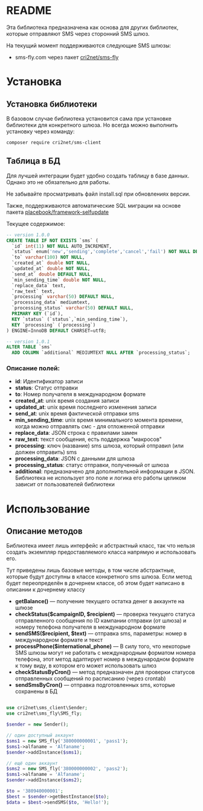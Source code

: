 # README

Эта библиотека предназначена как основа для других библиотек, которые отправляют SMS через сторонний SMS шлюз.

На  текущий момент поддерживаются следующие SMS шлюзы:
- sms-fly.com через пакет [cri2net/sms-fly](https://packagist.org/packages/cri2net/sms-fly)

# Установка
## Установка библиотеки
В базовом случае библиотека установится сама при установке библиотеки для конкретного шлюза. Но всегда можно выполнить установку через команду:
```
composer require cri2net/sms-client
```
## Таблица в БД
Для лучшей интеграции будет удобно создать таблицу в базе данных. Однако это не обязательно для работы.

Не забывайте просматривать файл install.sql при обновлениях версии.

Также, поддерживаются автоматические SQL миграции на основе пакета [placebook/framework-selfupdate](https://packagist.org/packages/placebook/framework-selfupdate)

Текущее содержимое:
``` sql
-- version 1.0.0
CREATE TABLE IF NOT EXISTS `sms` (
  `id` int(11) NOT NULL AUTO_INCREMENT,
  `status` enum('new','sending','complete','cancel','fail') NOT NULL DEFAULT 'new',
  `to` varchar(100) NOT NULL,
  `created_at` double NOT NULL,
  `updated_at` double NOT NULL,
  `send_at` double DEFAULT NULL,
  `min_sending_time` double NOT NULL,
  `replace_data` text,
  `raw_text` text,
  `processing` varchar(50) DEFAULT NULL,
  `processing_data` mediumtext,
  `processing_status` varchar(50) DEFAULT NULL,
  PRIMARY KEY (`id`),
  KEY `status` (`status`,`min_sending_time`),
  KEY `processing` (`processing`)
) ENGINE=InnoDB DEFAULT CHARSET=utf8;

-- version 1.0.1
ALTER TABLE `sms`
  ADD COLUMN `additional` MEDIUMTEXT NULL AFTER `processing_status`;
```

### Описание полей:
- **id**: Идентификатор записи
- **status**: Статус отправки
- **to**: Номер получателя в международном формате
- **created_at**: unix время создания записи
- **updated_at**: unix время последнего изменения записи
- **send_at**: unix время фактической отправки sms
- **min_sending_time**: unix время минимального момента времени, когда можно отправлять смс - для отложенной отправки
- **replace_data**: JSON строка с правилами замен
- **raw_text**: текст сообщения, есть поддержка "макросов"
- **processing**: ключ (название) sms шлюза, который отправил (или должен отправить) sms
- **processing_data**: JSON с данными для шлюза
- **processing_status**: статус отправки, полученный от шлюза
- **additional**: предназначено для дополнительной информации в JSON. Библиотека не использует это поле и логика его работы целиком зависит от пользователей библиотеки

# Использование
## Описание методов
Библиотека имеет лишь интерфейс и абстрактный класс, так что нельзя создать экземпляр предоставляемого класса напрямую и использовать его.

Тут приведены лишь базовые методы, в том числе абстрактные, которые будут доступны в классе конкретного sms шлюза. Если метод будет переопределён в дочернем классе, об этом будет написано в описании к дочернему классу

- **getBalance()** — получение текущего остатка денег в аккаунте на шлюзе
- **checkStatus($campaignID, $recipient)** — проверка текущего статуса отправленного сообщения по ID кампании отправки (от шлюза) и номеру телефона получателя в международном формате
- **sendSMS($recipient, $text)** — отправка sms, параметры: номер в международном формате и текст
- **processPhone($international_phone)** — В силу того, что некоторые SMS шлюзы могут не работать с международным форматом номера телефона, этот метод адаптирует номер в международном формате к тому виду, в котором его может использовать шлюз
- **checkStatusByCron()** — метод предназначен для проверки статусов отправленных сообщений по расписанию (через crontab)
- **sendSmsByCron()** — отправка подготовленных sms, которые сохранены в БД

```php

use cri2net\sms_client\Sender;
use cri2net\sms_fly\SMS_fly;

$sender = new Sender();

// один доступный аккаунт
$sms1 = new SMS_fly('380000000001', 'pass1');
$sms1->alfaname = 'Alfaname';
$sender->addInstance($sms1);

// ещё один аккаунт
$sms2 = new SMS_fly('380000000002', 'pass2');
$sms1->alfaname = 'Alfaname';
$sender->addInstance($sms2);

$to = '380940000001';
$best = $sender->getBestInstance($to);
$data = $best->sendSMS($to, 'Hello!');

```